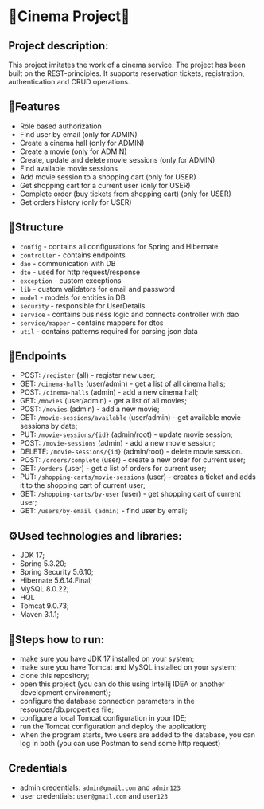 # 🎥Cinema Project🎥
## Project description:
This project imitates the work of a cinema service. The project has been built on the REST-principles. It supports reservation tickets, registration, authentication and CRUD operations.
## 🚀Features
- Role based authorization
- Find user by email (only for ADMIN)
- Create a cinema hall (only for ADMIN)
- Create a movie (only for ADMIN)
- Create, update and delete movie sessions (only for ADMIN)
- Find available movie sessions
- Add movie session to a shopping cart (only for USER)
- Get shopping cart for a current user (only for USER)
- Complete order (buy tickets from shopping cart) (only for USER)
- Get orders history (only for USER)
## 📂Structure
* `config` - contains all configurations for Spring and Hibernate
* `controller` - contains endpoints
* `dao` - communication with DB
* `dto` - used for http request/response 
* `exception` - custom exceptions
* `lib` - custom validators for email and password
* `model` - models for entities in DB
* `security` - responsible for UserDetails
* `service` - contains business logic and connects controller with dao
* `service/mapper` - contains mappers for dtos
* `util` - contains patterns required for parsing json data
## 🔧Endpoints
* POST: `/register` (all) - register new user;
* GET:  `/cinema-halls` (user/admin) - get a list of all cinema halls;
* POST: `/cinema-halls` (admin) - add a new cinema hall;
* GET:  `/movies` (user/admin) - get a list of all movies;
* POST: `/movies` (admin) - add a new movie;
* GET:  `/movie-sessions/available` (user/admin) - get available movie sessions by date;
* PUT:  `/movie-sessions/{id}` (admin/root) - update movie session;
* POST: `/movie-sessions` (admin) - add a new movie session;
* DELETE: `/movie-sessions/{id}` (admin/root) - delete movie session.
* POST: `/orders/complete` (user) - create a new order for current user;
* GET: `/orders` (user) - get a list of orders for current user;
* PUT: `/shopping-carts/movie-sessions` (user) - creates a ticket and adds it to the shopping cart of current user;
* GET: `/shopping-carts/by-user` (user) - get shopping cart of current user;
* GET: `/users/by-email (admin)` - find user by email;
## ⚙️Used technologies and libraries:
* JDK 17;
* Spring 5.3.20;
* Spring Security 5.6.10;
* Hibernate 5.6.14.Final;
* MySQL 8.0.22;
* HQL
* Tomcat 9.0.73;
* Maven 3.1.1;
## 🔨Steps how to run:
- make sure you have JDK 17 installed on your system;
- make sure you have Tomcat and MySQL installed on your system;
- clone this repository;
- open this project (you can do this using Intellij IDEA or another development environment);
- configure the database connection parameters in the resources/db.properties file;
- configure a local Tomcat configuration in your IDE;
- run the Tomcat configuration and deploy the application;
- when the program starts, two users are added to the database, you can log in both (you can use Postman to send some http request)
## Credentials
- admin credentials: `admin@gmail.com` and `admin123`
- user credentials: `user@gmail.com` and `user123` 





